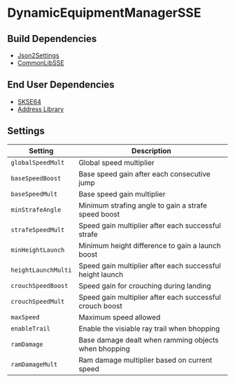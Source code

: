 # DynamicEquipmentManagerSSE

## Build Dependencies
* [Json2Settings](https://github.com/Ryan-rsm-McKenzie/Json2Settings)
* [CommonLibSSE](https://github.com/Ryan-rsm-McKenzie/CommonLibSSE)

## End User Dependencies
* [SKSE64](https://skse.silverlock.org/)
* [Address Library](https://www.nexusmods.com/skyrimspecialedition/mods/32444)

## Settings
Setting | Description
--- | ---
`globalSpeedMult` | Global speed multiplier
`baseSpeedBoost` | Base speed gain after each consecutive jump
`baseSpeedMult` | Base speed gain multiplier
`minStrafeAngle` | Minimum strafing angle to gain a strafe speed boost
`strafeSpeedMult` | Speed gain multiplier after each successful strafe
`minHeightLaunch` | Minimum height difference to gain a launch boost
`heightLaunchMulti` | Speed gain multiplier after each successful height launch
`crouchSpeedBoost` | Speed gain for crouching during landing
`crouchSpeedMult` | Speed gain multiplier after each successful crouch boost
`maxSpeed` | Maximum speed allowed
`enableTrail` | Enable the visiable ray trail when bhopping
`ramDamage` | Base damage dealt when ramming objects when bhopping
`ramDamageMult` | Ram damage multiplier based on current speed

